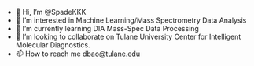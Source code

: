 - 👋 Hi, I’m @SpadeKKK
- 👀 I’m interested in Machine Learning/Mass Spectrometry Data Analysis
- 🌱 I’m currently learning DIA Mass-Spec Data Processing
- 💞️ I’m looking to collaborate on Tulane University Center for Intelligent Molecular Diagnostics.
- 📫 How to reach me dbao@tulane.edu

<!---
SpadeKKK/SpadeKKK is a ✨ special ✨ repository because its `README.md` (this file) appears on your GitHub profile.
You can click the Preview link to take a look at your changes.
--->
